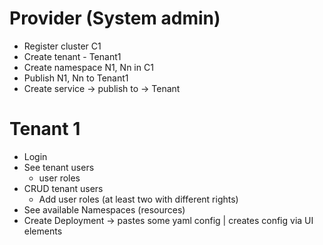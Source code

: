 # Provider (System admin)
- Register cluster C1
- Create tenant - Tenant1
- Create namespace N1, Nn in C1
- Publish N1, Nn to Tenant1
- Create service -> publish to -> Tenant

# Tenant 1
- Login
- See tenant users
    - user roles
- CRUD tenant users
  - Add user roles (at least two with different rights)
- See available Namespaces (resources)
- Create Deployment -> pastes some yaml config | creates config via UI elements


